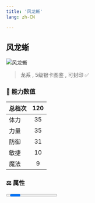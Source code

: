 ```yaml
---
title: '风龙蜥'
lang: zh-CN

---
```


<RouterBack />

## 风龙蜥

![风龙蜥](https://user-images.githubusercontent.com/78347270/115959070-5312ce80-a545-11eb-9029-0a9df7e49924.gif) 

> 龙系 , 5级银卡图鉴<Card :type="1" /> , 可封印 ✅


### 💪 能力数值

| 总档次       | 120            |
| :----------- |:-------------:|
| 体力      | 35   <Stars :number="3.5" />  |
| 力量      | 35   <Stars :number="3.5" />  |
| 防御      | 31   <Stars :number="3" />  | 
| 敏捷      | 10  <Stars :number="1" />  | 
| 魔法      | 9  <Stars :number="1" />   | 


### ⚖️ 属性


<Progress earth :number="2" />

<Progress water :number="0" />

<Progress fire :number="0" />

<Progress wind :number="8" />

### ✨ 技能栏 <Strong>7个</Strong>

- 攻击
- 防御

### 👶 1级出现点

- 莎莲娜岛 杰诺瓦村西门外近郊， 参考坐标(142,522)











